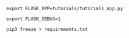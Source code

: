 ~~~~
export FLASK_APP=tutorials/tutorials_app.py
~~~~
~~~~
export FLASK_DEBUG=1
~~~~
~~~~
pip3 freeze > requirements.txt
~~~~